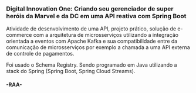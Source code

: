 <h3>Digital Innovation One: Criando seu gerenciador de super heróis da Marvel e da DC em uma API reativa com Spring Boot </h3>

Atividade de desenvolvimento de uma API, projeto prático, solução de e-commerce com a arquitetura de microsserviços 
utilizando a integração orientada a eventos com Apache Kafka e sua compatibilidade entre da comunicação de microsserviços
por exemplo a chamada a uma API externa de controle de pagamentos.
 
Foi usado o Schema Registry. Sendo programado em Java utilizando a stack do Spring (Spring Boot, Spring Cloud Streams). 

<h4>-RAA-</h4>





